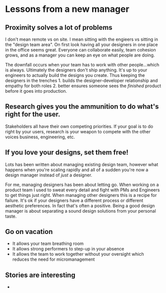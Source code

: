 # Lessons from a new manager

## Proximity solves a lot of problems
I don't mean remote vs on site. I mean sitting with the engieers vs sitting in the "design team area". On first look having all your designers in one place in the office seems great. Everyone can collaborate easily, team cohesion grows, and as a manager you can keep an eye on what people are doing.

The downfall occurs when your team has to work with other people...which is always. Ultimately the designers don't ship anything. It's up to your engineers to actually build the designs you create. Thus keeping the designers in the trenches 1. builds the designer-developer relationship and empathy for both roles 2. better ensures someone sees the _finished_ product before it goes into production. 

## Research gives you the ammunition to do what's right for the user. 
Stakeholders all have their own competing priorities. If your goal is to do right by your users, research is your weapon to compete with the other voices business, engineering, etc.
 

## If you love your designs, set them free!
Lots has been written about managing existing design team, however what happens when you're scaling rapidly and all of a sudden you're now a design manager instead of _just_ a designer.

For me, managing designers has been about letting go. When working on a product team I used to sweat every detail and fight with PMs and Engineers to get things just right. When managing other designers this is a recipe for failure. It's ok if your designers have a different process or different aesthetic preferences. In fact that's often a positive. Being a good design manager is about separating a sound design solutions from your personal taste. 

## Go on vacation
- It allows your team breathing room
- It allows strong performers to step-up in your absence
- It allows the team to work together without your oversight which reduces the need for micromanagement

## Stories are interesting
- 